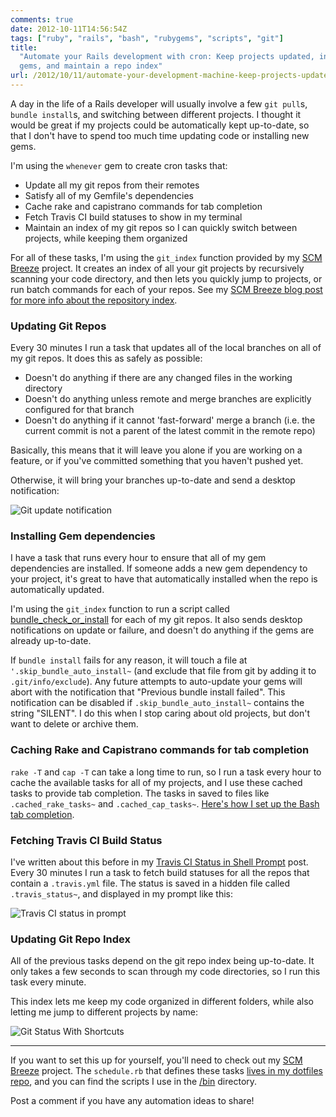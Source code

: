 ```yaml
---
comments: true
date: 2012-10-11T14:56:54Z
tags: ["ruby", "rails", "bash", "rubygems", "scripts", "git"]
title:
  "Automate your Rails development with cron: Keep projects updated, install
  gems, and maintain a repo index"
url: /2012/10/11/automate-your-development-machine-keep-projects-updated-install-gems-refresh-git-repo-index/
---
```


A day in the life of a Rails developer will usually involve a few `git pull`s, `bundle install`s, and switching between different projects. I thought it would be great if my projects could be automatically kept up-to-date, so that I don't have to spend too much time updating code or installing new gems.

I'm using the `whenever` gem to create cron tasks that:

- Update all my git repos from their remotes
- Satisfy all of my Gemfile's dependencies
- Cache rake and capistrano commands for tab completion
- Fetch Travis CI build statuses to show in my terminal
- Maintain an index of my git repos so I can quickly switch between projects, while keeping them organized

For all of these tasks, I'm using the `git_index` function provided by my [SCM Breeze](https://github.com/ndbroadbent/scm_breeze) project. It creates an index of all your git projects by recursively scanning your code directory, and then lets you quickly jump to projects, or run batch commands for each of your repos. See my [SCM Breeze blog post for more info about the repository index](/2011/10/19/git-shortcuts-like-youve-never-seen-before/#repository-index).

### Updating Git Repos

Every 30 minutes I run a task that updates all of the local branches on all of my git repos. It does this as safely as possible:

- Doesn't do anything if there are any changed files in the working directory
- Doesn't do anything unless remote and merge branches are explicitly configured for that branch
- Doesn't do anything if it cannot 'fast-forward' merge a branch (i.e. the current commit is not a parent of the latest commit in the remote repo)

Basically, this means that it will leave you alone if you are working on a feature, or if you've committed something that you haven't pushed yet.

Otherwise, it will bring your branches up-to-date and send a desktop notification:

<img src="/images/posts/2012/10/git_update_notify.jpg" alt="Git update notification" />

### Installing Gem dependencies

I have a task that runs every hour to ensure that all of my gem dependencies are installed. If someone adds a new gem dependency to your project, it's great to have that automatically installed when the repo is automatically updated.

I'm using the `git_index` function to run a script called [bundle_check_or_install](https://github.com/ndbroadbent/dotfiles/blob/master/bin/bundle_check_or_install) for each of my git repos. It also sends desktop notifications on update or failure, and doesn't do anything if the gems are already up-to-date.

If `bundle install` fails for any reason, it will touch a file at `'.skip_bundle_auto_install~` (and exclude that file from git by adding it to `.git/info/exclude`). Any future attempts to auto-update your gems will abort with the notification that "Previous bundle install failed". This notification can be disabled if `.skip_bundle_auto_install~` contains the string "SILENT". I do this when I stop caring about old projects, but don't want to delete or archive them.

### Caching Rake and Capistrano commands for tab completion

`rake -T` and `cap -T` can take a long time to run, so I run a task every hour to cache the available tasks for all of my projects, and I use these cached tasks to provide tab completion. The tasks in saved to files like `.cached_rake_tasks~` and `.cached_cap_tasks~`. [Here's how I set up the Bash tab completion](https://github.com/ndbroadbent/dotfiles/blob/master/bashrc/ruby_on_rails.sh#L99).

### Fetching Travis CI Build Status

I've written about this before in my [Travis CI Status in Shell Prompt](/2012/01/14/travis-ci-status-in-shell-prompt/) post. Every 30 minutes I run a task to fetch build statuses for all the repos that contain a `.travis.yml` file. The status is saved in a hidden file called `.travis_status~`, and displayed in my prompt like this:

<img src="/images/posts/2012/01/travis_ci_prompt.png" alt="Travis CI status in prompt" />

### Updating Git Repo Index

All of the previous tasks depend on the git repo index being up-to-date. It only takes a few seconds to scan through my code directories, so I run this task every minute.

This index lets me keep my code organized in different folders, while also letting me jump to different projects by name:

<img src="/images/posts/2011/10/source_list-resized-post.png" alt="Git Status With Shortcuts" />

<hr/>

If you want to set this up for yourself, you'll need to check out my [SCM Breeze](https://github.com/ndbroadbent/scm_breeze) project. The `schedule.rb` that defines these tasks [lives in my dotfiles repo](https://github.com/ndbroadbent/dotfiles/blob/master/schedule.rb), and you can find the scripts I use in the [/bin](https://github.com/ndbroadbent/dotfiles/blob/master/bin/) directory.

Post a comment if you have any automation ideas to share!
